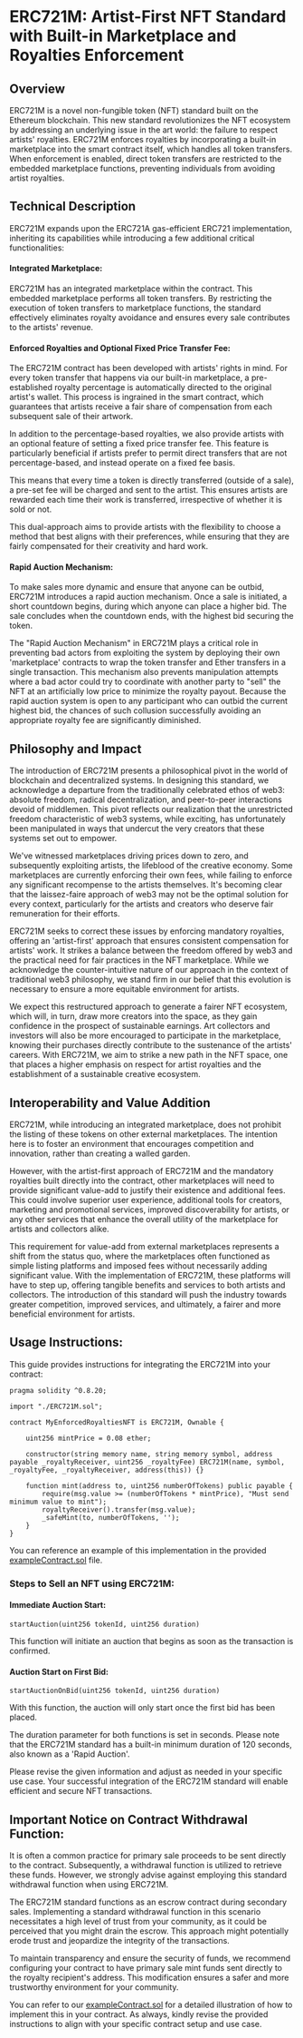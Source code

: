 # ERC721M: Artist-First NFT Standard with Built-in Marketplace and Royalties Enforcement

## Overview
ERC721M is a novel non-fungible token (NFT) standard built on the Ethereum blockchain. This new standard revolutionizes the NFT ecosystem by addressing an underlying issue in the art world: the failure to respect artists' royalties. ERC721M enforces royalties by incorporating a built-in marketplace into the smart contract itself, which handles all token transfers. When enforcement is enabled, direct token transfers are restricted to the embedded marketplace functions, preventing individuals from avoiding artist royalties.

## Technical Description
ERC721M expands upon the ERC721A gas-efficient ERC721 implementation, inheriting its capabilities while introducing a few additional critical functionalities:

#### Integrated Marketplace: 
ERC721M has an integrated marketplace within the contract. This embedded marketplace performs all token transfers. By restricting the execution of token transfers to marketplace functions, the standard effectively eliminates royalty avoidance and ensures every sale contributes to the artists' revenue.

#### Enforced Royalties and Optional Fixed Price Transfer Fee:
The ERC721M contract has been developed with artists' rights in mind. For every token transfer that happens via our built-in marketplace, a pre-established royalty percentage is automatically directed to the original artist's wallet. This process is ingrained in the smart contract, which guarantees that artists receive a fair share of compensation from each subsequent sale of their artwork.

In addition to the percentage-based royalties, we also provide artists with an optional feature of setting a fixed price transfer fee. This feature is particularly beneficial if artists prefer to permit direct transfers that are not percentage-based, and instead operate on a fixed fee basis.

This means that every time a token is directly transferred (outside of a sale), a pre-set fee will be charged and sent to the artist. This ensures artists are rewarded each time their work is transferred, irrespective of whether it is sold or not.

This dual-approach aims to provide artists with the flexibility to choose a method that best aligns with their preferences, while ensuring that they are fairly compensated for their creativity and hard work.

#### Rapid Auction Mechanism: 
To make sales more dynamic and ensure that anyone can be outbid, ERC721M introduces a rapid auction mechanism. Once a sale is initiated, a short countdown begins, during which anyone can place a higher bid. The sale concludes when the countdown ends, with the highest bid securing the token. 

The "Rapid Auction Mechanism" in ERC721M plays a critical role in preventing bad actors from exploiting the system by deploying their own 'marketplace' contracts to wrap the token transfer and Ether transfers in a single transaction. This mechanism also prevents manipulation attempts where a bad actor could try to coordinate with another party to "sell" the NFT at an artificially low price to minimize the royalty payout. Because the rapid auction system is open to any participant who can outbid the current highest bid, the chances of such collusion successfully avoiding an appropriate royalty fee are significantly diminished.

## Philosophy and Impact
The introduction of ERC721M presents a philosophical pivot in the world of blockchain and decentralized systems. In designing this standard, we acknowledge a departure from the traditionally celebrated ethos of web3: absolute freedom, radical decentralization, and peer-to-peer interactions devoid of middlemen. This pivot reflects our realization that the unrestricted freedom characteristic of web3 systems, while exciting, has unfortunately been manipulated in ways that undercut the very creators that these systems set out to empower.

We've witnessed marketplaces driving prices down to zero, and subsequently exploiting artists, the lifeblood of the creative economy. Some marketplaces are currently enforcing their own fees, while failing to enforce any significant recompense to the artists themselves. It's becoming clear that the laissez-faire approach of web3 may not be the optimal solution for every context, particularly for the artists and creators who deserve fair remuneration for their efforts.

ERC721M seeks to correct these issues by enforcing mandatory royalties, offering an 'artist-first' approach that ensures consistent compensation for artists' work. It strikes a balance between the freedom offered by web3 and the practical need for fair practices in the NFT marketplace. While we acknowledge the counter-intuitive nature of our approach in the context of traditional web3 philosophy, we stand firm in our belief that this evolution is necessary to ensure a more equitable environment for artists.

We expect this restructured approach to generate a fairer NFT ecosystem, which will, in turn, draw more creators into the space, as they gain confidence in the prospect of sustainable earnings. Art collectors and investors will also be more encouraged to participate in the marketplace, knowing their purchases directly contribute to the sustenance of the artists' careers. With ERC721M, we aim to strike a new path in the NFT space, one that places a higher emphasis on respect for artist royalties and the establishment of a sustainable creative ecosystem.

## Interoperability and Value Addition
ERC721M, while introducing an integrated marketplace, does not prohibit the listing of these tokens on other external marketplaces. The intention here is to foster an environment that encourages competition and innovation, rather than creating a walled garden.

However, with the artist-first approach of ERC721M and the mandatory royalties built directly into the contract, other marketplaces will need to provide significant value-add to justify their existence and additional fees. This could involve superior user experience, additional tools for creators, marketing and promotional services, improved discoverability for artists, or any other services that enhance the overall utility of the marketplace for artists and collectors alike.

This requirement for value-add from external marketplaces represents a shift from the status quo, where the marketplaces often functioned as simple listing platforms and imposed fees without necessarily adding significant value. With the implementation of ERC721M, these platforms will have to step up, offering tangible benefits and services to both artists and collectors. The introduction of this standard will push the industry towards greater competition, improved services, and ultimately, a fairer and more beneficial environment for artists.

## Usage Instructions:

This guide provides instructions for integrating the ERC721M into your contract:
```solidity
pragma solidity ^0.8.20;

import "./ERC721M.sol";

contract MyEnforcedRoyaltiesNFT is ERC721M, Ownable {

    uint256 mintPrice = 0.08 ether;

    constructor(string memory name, string memory symbol, address payable _royaltyReceiver, uint256 _royaltyFee) ERC721M(name, symbol, _royaltyFee, _royaltyReceiver, address(this)) {}

    function mint(address to, uint256 numberOfTokens) public payable {
        require(msg.value >= (numberOfTokens * mintPrice), "Must send minimum value to mint");
        royaltyReceiver().transfer(msg.value);
        _safeMint(to, numberOfTokens, '');
    }
}
```

You can reference an example of this implementation in the provided [exampleContract.sol](https://github.com/Mirage-Gallery/ERC721M/blob/main/exampleContract.sol) file.

### Steps to Sell an NFT using ERC721M:

#### Immediate Auction Start:
```solidity
startAuction(uint256 tokenId, uint256 duration)
```
This function will initiate an auction that begins as soon as the transaction is confirmed.

#### Auction Start on First Bid: 
```solidity
startAuctionOnBid(uint256 tokenId, uint256 duration)
```
With this function, the auction will only start once the first bid has been placed.

The duration parameter for both functions is set in seconds. Please note that the ERC721M standard has a built-in minimum duration of 120 seconds, also known as a 'Rapid Auction'.

Please revise the given information and adjust as needed in your specific use case. Your successful integration of the ERC721M standard will enable efficient and secure NFT transactions.

## Important Notice on Contract Withdrawal Function:
It is often a common practice for primary sale proceeds to be sent directly to the contract. Subsequently, a withdrawal function is utilized to retrieve these funds. However, we strongly advise against employing this standard withdrawal function when using ERC721M.

The ERC721M standard functions as an escrow contract during secondary sales. Implementing a standard withdrawal function in this scenario necessitates a high level of trust from your community, as it could be perceived that you might drain the escrow. This approach might potentially erode trust and jeopardize the integrity of the transactions.

To maintain transparency and ensure the security of funds, we recommend configuring your contract to have primary sale mint funds sent directly to the royalty recipient's address. This modification ensures a safer and more trustworthy environment for your community.

You can refer to our [exampleContract.sol](https://github.com/Mirage-Gallery/ERC721M/blob/main/exampleContract.sol) for a detailed illustration of how to implement this in your contract. As always, kindly revise the provided instructions to align with your specific contract setup and use case.
